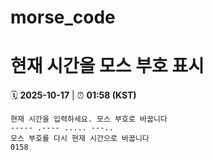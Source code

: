 # morse_code
# 현재 시간을 모스 부호 표시
<!-- MORSE_TIME_START -->
🗓️ **2025-10-17** | ⏰ **01:58 (KST)**

```
현재 시간을 입력하세요. 모스 부호로 바꿉니다
----- .---- ..... ---..
모스 부호를 다시 현재 시간으로 바꿉니다
0158
```
<!-- MORSE_TIME_END -->
